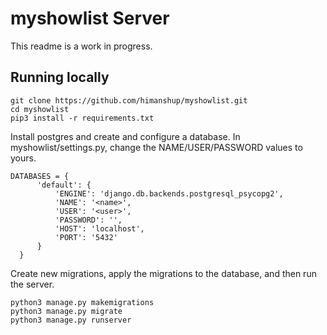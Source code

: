 # myshowlist Server

This readme is a work in progress.

## Running locally

```
git clone https://github.com/himanshup/myshowlist.git
cd myshowlist
pip3 install -r requirements.txt
```

Install postgres and create and configure a database. In myshowlist/settings.py, change the NAME/USER/PASSWORD values to yours.  

```
DATABASES = {
      'default': {
          'ENGINE': 'django.db.backends.postgresql_psycopg2',
          'NAME': '<name>',
          'USER': '<user>',
          'PASSWORD': '',
          'HOST': 'localhost',
          'PORT': '5432'
      }
  }
```

Create new migrations, apply the migrations to the database, and then run the server.

```
python3 manage.py makemigrations
python3 manage.py migrate
python3 manage.py runserver
```

